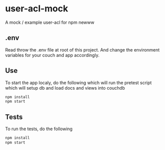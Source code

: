 # user-acl-mock
A mock / example user-acl for npm newww

## .env
Read throw the .env file at root of this project. And change the environment variables for your couch and app accordingly.

## Use

To start the app localy, do the following which will run the pretest script which will setup db and load docs and views into couchdb
```sh
npm install
npm start
```

## Tests

To run the tests, do the following
```sh
npm install
npm start
```
